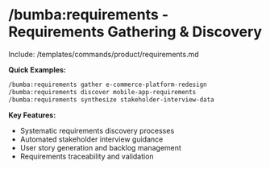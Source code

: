 # /bumba:requirements - Requirements Gathering & Discovery

Include: /templates/commands/product/requirements.md

**Quick Examples:**

```bash
/bumba:requirements gather e-commerce-platform-redesign
/bumba:requirements discover mobile-app-requirements
/bumba:requirements synthesize stakeholder-interview-data
```

**Key Features:**

- Systematic requirements discovery processes
- Automated stakeholder interview guidance
- User story generation and backlog management
- Requirements traceability and validation
